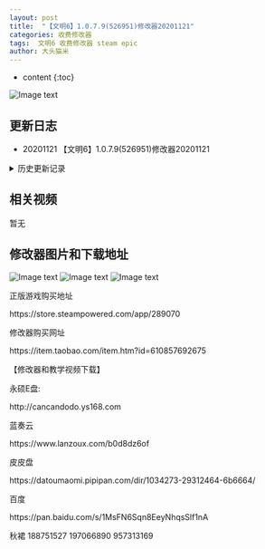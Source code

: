 ```yaml
---
layout: post
title:  "【文明6】1.0.7.9(526951)修改器20201121"
categories: 收费修改器
tags:  文明6 收费修改器 steam epic
author: 大头猫米
---
```


* content
{:toc}

![Image text](https://datoumaomi.github.io/pic/www/wenming6/logo.jpg)

##  更新日志

 - 20201121  【文明6】1.0.7.9(526951)修改器20201121




<details>
<summary>历史更新记录</summary>
 <p></p>
  - 20201024  支持1.0.6.9(521158)版
<p></p> 
  - 20200925  支持1.0.5.11(516180)版
 <p></p>
  - 20200913  修复了游戏后期因为伟人被全部招募导致无法读取金币和信仰的问题
<p>无</p>
</details>

## 相关视频
暂无

## 修改器图片和下载地址

![Image text](https://datoumaomi.github.io/pic/www/wenming6/1.jpg)
![Image text](https://datoumaomi.github.io/pic/www/wenming6/2.jpg)
![Image text](https://datoumaomi.github.io/pic/www/wenming6/3.jpg)


<p>正版游戏购买地址</p>
https://store.steampowered.com/app/289070
<p></p>

<p></p>
修改器购买网址
<p></p>
https://item.taobao.com/item.htm?id=610857692675
<p></p>
【修改器和教学视频下载】
<p></p>
永硕E盘:
<p></p>
http://cancandodo.ys168.com
<p></p>
蓝奏云
<p></p>
https://www.lanzoux.com/b0d8dz6of
<p></p>
皮皮盘
<p></p>
https://datoumaomi.pipipan.com/dir/1034273-29312464-6b6664/
<p></p>
百度
<p></p>
https://pan.baidu.com/s/1MsFN6Sqn8EeyNhqsSlf1nA
<p></p>

<p></p>
<p>秋裙 188751527 197066890 957313169</p>
